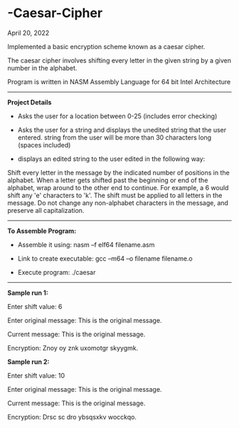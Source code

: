 # -Caesar-Cipher
April 20, 2022

Implemented a basic encryption scheme known as a caesar cipher. 

The caesar cipher involves shifting every letter in the given string by a given number in the alphabet.

Program is written in NASM Assembly Language for 64 bit Intel Architecture

------------------------------------------------------------------------------------------------------------------
**Project Details**

- Asks the user for a location between 0-25 (includes error checking)

- Asks the user for a string and displays the unedited string that the user entered. string from the user will be more than 30 characters long (spaces
included)

- displays an edited string to the user edited in the following way:

Shift every letter in the message by the indicated number of positions in the
alphabet. When a letter gets shifted past the beginning or end of the alphabet,
wrap around to the other end to continue. For example, a 6 would shift any 'e'
characters to 'k'. The shift must be applied to all letters in the message. Do not
change any non-alphabet characters in the message, and preserve all
capitalization.

------------------------------------------------------------------------------------------------------------------

**To Assemble Program:**

- Assemble it using: nasm –f elf64 filename.asm

- Link to create executable: gcc –m64 –o filename filename.o

- Execute program: ./caesar 

------------------------------------------------------------------------------------------------------------------
**Sample run 1:**

Enter shift value: 6

Enter original message: This is the original message.

Current message: This is the original message.

Encryption: Znoy oy znk uxomotgr skyygmk.


**Sample run 2:**

Enter shift value: 10

Enter original message: This is the original message.

Current message: This is the original message.

Encryption: Drsc sc dro ybsqsxkv wocckqo.

